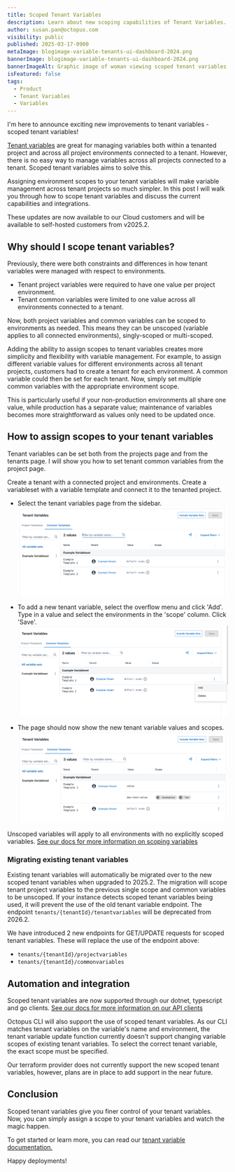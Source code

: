 ```yaml
---
title: Scoped Tenant Variables
description: Learn about new scoping capabilities of Tenant Variables.
author: susan.pan@octopus.com
visibility: public
published: 2025-03-17-0900
metaImage: blogimage-variable-tenants-ui-dashboard-2024.png
bannerImage: blogimage-variable-tenants-ui-dashboard-2024.png
bannerImageAlt: Graphic image of woman viewing scoped tenant variables page.
isFeatured: false
tags: 
  - Product
  - Tenant Variables
  - Variables
---
```


I'm here to announce exciting new improvements to tenant variables - scoped tenant variables! 

[Tenant variables](https://octopus.com/docs/tenants/tenant-variables) are great for managing variables both within a tenanted project and across all project environments connected to a tenant. However, there is no easy way to manage variables across all projects connected to a tenant. Scoped tenant variables aims to solve this.

Assigning environment scopes to your tenant variables will make variable management across tenant projects so much simpler. In this post I will walk you through how to scope tenant variables and discuss the current capabilities and integrations.

These updates are now available to our Cloud customers and will be available to self-hosted customers from v2025.2.

## Why should I scope tenant variables?

Previously, there were both constraints and differences in how tenant variables were managed with respect to environments. 
- Tenant project variables were required to have one value per project environment. 
- Tenant common variables were limited to one value across all environments connected to a tenant. 

Now, both project variables and common variables can be scoped to environments as needed. This means they can be unscoped (variable applies to all connected environments), singly-scoped or multi-scoped. 

Adding the ability to assign scopes to tenant variables creates more simplicity and flexibility with variable management. For example, to assign different variable values for different environments across all tenant projects, customers had to create a tenant for each environment. A common variable could then be set for each tenant. Now, simply set multiple common variables with the appropriate environment scope. 

This is particularly useful if your non-production environments all share one value, while production has a separate value; maintenance of variables becomes more straightforward as values only need to be updated once.

## How to assign scopes to your tenant variables
Tenant variables can be set both from the projects page and from the tenants page. I will show you how to set tenant common variables from the project page. 

Create a tenant with a connected project and environments. Create a variableset with a variable template and connect it to the tenanted project. 

- Select the tenant variables page from the sidebar.
![Screenshot of common tenant variables tab on tenant variables page.](scoped-tenant-vars-view.png)

- To add a new tenant variable, select the overflow menu and click 'Add'. Type in a value and select the environments in the 'scope' column. Click 'Save'.
![Screenshot of adding a new tenant variable on tenant variables page.](scoped-tenant-vars-add-new.png)

- The page should now show the new tenant variable values and scopes.
![Screenshot showing new scoped tenant variables on tenant variables page.](scoped-tenant-vars.png)

Unscoped variables will apply to all environments with no explicitly scoped variables. [See our docs for more information on scoping variables](https://octopus.com/docs/projects/variables/getting-started#scoping-variables)
 
### Migrating existing tenant variables
Existing tenant variables will automatically be migrated over to the new scoped tenant variables when upgraded to 2025.2. The migration will scope tenant project variables to the previous single scope and common variables to be unscoped. If your instance detects scoped tenant variables being used, it will prevent the use of the old tenant variable endpoint. The endpoint ```tenants/{tenantId}/tenantvariables``` will be deprecated from 2026.2.

We have introduced 2 new endpoints for GET/UPDATE requests for scoped tenant variables. These will replace the use of the endpoint above: 
- ```tenants/{tenantId}/projectvariables```
- ```tenants/{tenantId}/commonvariables```
 
## Automation and integration
Scoped tenant variables are now supported through our dotnet, typescript and go clients. [See our docs for more information on our API clients](https://octopus.com/docs/octopus-rest-api/getting-started#api-clients)

Octopus CLI will also support the use of scoped tenant variables. As our CLI matches tenant variables on the variable's name and environment, the tenant variable update function currently doesn't support changing variable scopes of existing tenant variables. To select the correct tenant variable, the exact scope must be specified. 

Our terraform provider does not currently support the new scoped tenant variables, however, plans are in place to add support in the near future.

## Conclusion
Scoped tenant variables give you finer control of your tenant variables. Now, you can simply assign a scope to your tenant variables and watch the magic happen.

To get started or learn more, you can read our [tenant variable documentation.](https://octopus.com/docs/tenants/tenant-variables)

Happy deployments!